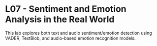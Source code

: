 # L07 - Sentiment and Emotion Analysis in the Real World

This lab explores both text and audio sentiment/emotion detection using VADER, TextBlob, and audio-based emotion recognition models. 
